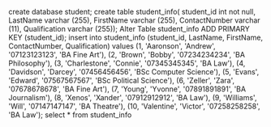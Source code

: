 create database student;
create table student_info(
student_id int not null,
LastName varchar (255),
FirstName varchar (255),
ContactNumber varchar (11),
Qualification varchar (255));
Alter Table student_info
ADD PRIMARY KEY (student_id);
insert into student_info (student_id, LastName, FirstName, ContactNumber, Qualification)
values (1, 'Aaronson', 'Andrew', '07123123123', 'BA Fine Art'),
(2, 'Brown', 'Bobby', '07234234234', 'BA Philosophy'),
(3, 'Charlestone', 'Connie', '07345345345', 'BA Law'),
(4, 'Davidson', 'Darcey', '07456456456', 'BSc Computer Science'),
(5, 'Evans', 'Edward', '07567567567', 'BSc Political Science'),
(6, 'Zeller', 'Zara', '07678678678', 'BA Fine Art'),
(7, 'Young', 'Yvonne', '07891891891', 'BA Journalism'),
(8, 'Xenos', 'Xander', '07912912912', 'BA Law'),
(9, 'Williams', 'Will', '07147147147', 'BA Theatre'),
(10, 'Valentine', 'Victor', '07258258258', 'BA Law');
select * from student_info
